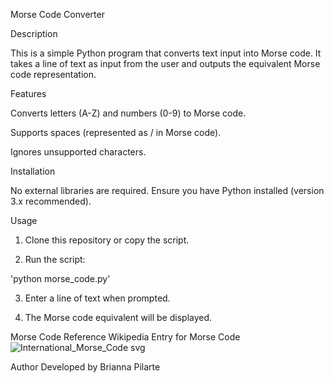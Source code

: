 Morse Code Converter

Description

This is a simple Python program that converts text input into Morse code. It takes a line of text as input from the user and outputs the equivalent Morse code representation.

Features

Converts letters (A-Z) and numbers (0-9) to Morse code.

Supports spaces (represented as / in Morse code).

Ignores unsupported characters.

Installation

No external libraries are required. Ensure you have Python installed (version 3.x recommended).

Usage

1. Clone this repository or copy the script.

2. Run the script:

'python morse_code.py'

3. Enter a line of text when prompted.

4. The Morse code equivalent will be displayed.

Morse Code Reference
 Wikipedia Entry for Morse Code
 ![International_Morse_Code svg](https://github.com/user-attachments/assets/9876c0e8-1cc9-42cd-97a4-47404fb12e03)

Author
Developed by Brianna Pilarte
